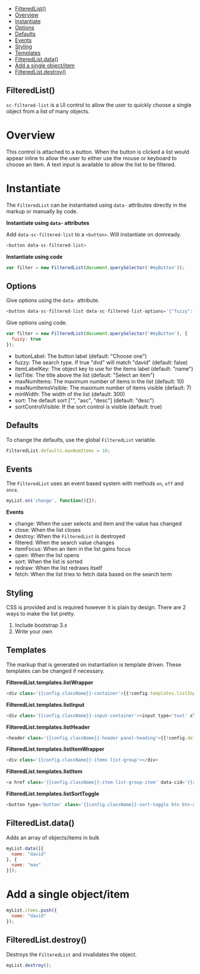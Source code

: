   - [FilteredList()](#filteredlist)
  - [Overview](#overview)
  - [Instantiate](#instantiate)
  - [Options](#options)
  - [Defaults](#defaults)
  - [Events](#events)
  - [Styling](#styling)
  - [Templates](#templates)
  - [FilteredList.data()](#filteredlistdata)
  - [Add a single object/item](#addasingleobjectitem)
  - [FilteredList.destroy()](#filteredlistdestroy)

## FilteredList()

  `sc-filtered-list` is a UI control to allow the user to quickly choose a
  single object from a list of many objects.
  
# Overview
  
  This control is attached to a button. When the button is clicked a list
  would appear inline to allow the user to either use the mouse or keyboard
  to choose an item. A text input is available to allow the list to be
  filtered.
  
# Instantiate
  
  The `FilteredList` can be instantiated using `data-` attributes directly in
  the markup or manually by code.
  
  **Instantiate using `data-` attributes**
  
  Add `data-sc-filtered-list` to a `<button>`. Will instantiate on domready.
  
```js
<button data-sc-filtered-list>
```

  
  **Instantiate using code**
  
```js
var filter = new FilteredList(document.querySelector('#myButton'));
```

  
## Options
  
  Give options using the `data-` attribute.
  
```js
<button data-sc-filtered-list data-sc-filtered-list-options='{"fuzzy": true}'>
```

  
  Give options using code.
  
```js
var filter = new FilteredList(document.querySelector('#myButton'), {
  fuzzy: true
});
```

  
  - buttonLabel: The button label (default: "Choose one")
  - fuzzy: The search type. If true "dvd" will match "david" (default: false)
  - itemLabelKey: The object key to use for the items label (default: "name")
  - listTitle: The title above the list (default: "Select an item")
  - maxNumItems: The maximum number of items in the list (default: 10)
  - maxNumItemsVisible: The maximum number of items visible (default: 7)
  - minWidth: The width of the list (default: 300)
  - sort: The default sort ["", "asc", "desc"] (default: "desc")
  - sortControlVisible: If the sort control is visible (default: true)
  
## Defaults
  
  To change the defaults, use the global `FilteredList` variable.
  
```js
FilteredList.defaults.maxNumItems = 10;
```

  
## Events
  
  The `FilteredList` uses an event based system with methods `on`, `off` and
  `once`.
  
```js
myList.on('change', function(){});
```

  
  **Events**
  
  - change: When the user selects and item and the value has changed
  - close: When the list closes
  - destroy: When the `FilteredList` is destroyed
  - filtered: When the search value changes
  - itemFocus: When an item in the list gains focus
  - open: When the list opens
  - sort: When the list is sorted
  - redraw: When the list redraws itself
  - fetch: When the list tries to fetch data based on the search term
  
## Styling
  
  CSS is provided and is required however it is plain by design. There are 2
  ways to make the list pretty.
  
  1. Include bootstrap 3.x
  2. Write your own
  
## Templates
  
  The markup that is generated on instantiation is template driven. These templates
  can be changed if necessary.
  
  **FilteredList.templates.listWrapper**
  
```js
<div class='{{config.className}}-container'>{{!config.templates.listInput}}{{!config.templates.listHeader}}{{!config.templates.listItemWrapper}}</div>
```

  
  **FilteredList.templates.listInput**
  
```js
<div class='{{config.className}}-input-container'><input type='text' class='{{config.className}}-input form-control'></div>
```

  
  **FilteredList.templates.listHeader**
  
```js
<header class='{{config.className}}-header panel-heading'>{{!config.defaults.listTitle}}{{!config.templates.listSortToggle}}</header>
```

  
  **FilteredList.templates.listItemWrapper**
  
```js
<div class='{{config.className}}-items list-group'></div>
```

  
  **FilteredList.templates.listItem**
  
```js
<a href class='{{config.className}}-item list-group-item' data-cid='{{cid}}'>{{!key}}</a>
```

  
  **FilteredList.templates.listSortToggle**
  
```js
<button type='button' class='{{config.className}}-sort-toggle btn btn-default btn-xs' title='sort'></button>
```

## FilteredList.data()

  Adds an array of objects/items in bulk
  
```js
myList.data([{
  name: "david"
}, {
  name: "max"
}]);
```

  
# Add a single object/item
  
```js
myList.items.push({
  name: "david"
});
```

## FilteredList.destroy()

  Destroys the `FilteredList` and invalidates the object.
  
```js
myList.destroy();
```

